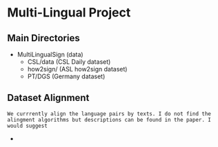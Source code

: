 # Multi-Lingual Project


## Main Directories
- MultiLingualSign  (data)
	- CSL/data (CSL Daily dataset)
	- how2sign/ (ASL how2sign dataset)
	- PT/DGS (Germany dataset)

## Dataset Alignment
	We currrently align the language pairs by texts. I do not find the alingment algorithms but descriptions can be found in the paper. I would suggest 
- 
